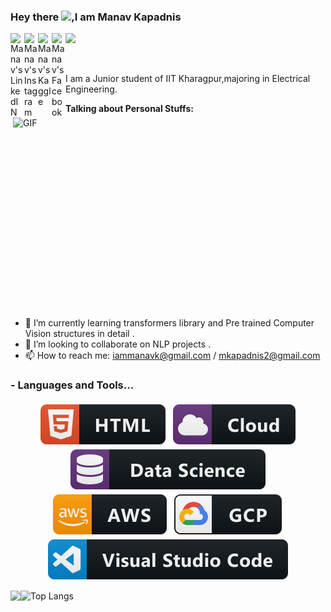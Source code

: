 ### Hey there <img src="https://media.giphy.com/media/hvRJCLFzcasrR4ia7z/giphy.gif" width="25px">,I am Manav Kapadnis 
<a href="https://www.linkedin.com/in/manav-nitin-kapadnis-013b94192/">
  <img align="left" alt="Manav's LinkedIN" width="22px" src="https://cdn.jsdelivr.net/npm/simple-icons@v3/icons/linkedin.svg" />
</a>
<a href="https://www.instagram.com/iamanavk/">
  <img align="left" alt="Manav's Instagram" width="22px" src="https://cdn.jsdelivr.net/npm/simple-icons@v3/icons/instagram.svg" />
</a>
<a href="https://www.kaggle.com/darthmanav">
  <img align="left" alt="Manav's Kaggle" width="22px" src="https://www.iconbolt.com/preview/facebook/font-awesome-brands/kaggle.svg" />
</a>
<a href="https://www.facebook.com/manav.kapadnis">
  <img align="left" alt="Manav's Facebook" width="22px" src="https://i.pinimg.com/originals/ca/3b/f0/ca3bf05cfab74677e5b73b130bd30991.png" />
</a>

![](https://visitor-badge.glitch.me/badge?page_id=manavkapadnis)

<br />

I am a Junior student of IIT Kharagpur,majoring in Electrical Engineering.

  <img align="right" alt="GIF" src="https://github.com/abhisheknaiidu/abhisheknaiidu/blob/master/code.gif?raw=true" width="500" height="320" />
  
**Talking about Personal Stuffs:**

- 🌱 I’m currently learning transformers library and Pre trained Computer Vision structures in detail .
- 👯 I’m looking to collaborate on NLP projects .
- 📫 How to reach me: iammanavk@gmail.com / mkapadnis2@gmail.com  

### - Languages and Tools...

<p align="center">
  <!-- For more icons please follow  https://github.com/MikeCodesDotNET/ColoredBadges -->
  <img src="https://raw.githubusercontent.com/8bithemant/8bithemant/master/svg/dev/languages/html.svg" alt="html" style="vertical-align:top; margin:4px">    
   <!--<img src="https://raw.githubusercontent.com/8bithemant/8bithemant/master/svg/dev/misc/chrome.svg" alt="chrome" style="vertical-align:top; margin:4px"> -->
  <img src="https://raw.githubusercontent.com/8bithemant/8bithemant/master/svg/dev/misc/cloud.svg" alt="cloud" style="vertical-align:top; margin:4px">
  <img src="https://raw.githubusercontent.com/8bithemant/8bithemant/master/svg/dev/misc/datascience.svg" alt="datascience" style="vertical-align:top; margin:4px">
  <img src="https://raw.githubusercontent.com/8bithemant/8bithemant/master/svg/dev/services/aws.svg" alt="aws" style="vertical-align:top; margin:4px">
  <img src="https://raw.githubusercontent.com/8bithemant/8bithemant/master/svg/dev/services/gcp.svg" alt="gcp" style="vertical-align:top; margin:4px">
  <img src="https://raw.githubusercontent.com/8bithemant/8bithemant/master/svg/dev/tools/visualstudio_code.svg" alt="vscode" style="vertical-align:top; margin:4px">
</p>




<img align="left" height=180em src="https://github-readme-stats.vercel.app/api?username=manavkapadnis&count_private=true&show_icons=true&theme=vue&include_all_commits=true"></img>

![Top Langs](https://github-readme-stats.vercel.app/api/top-langs/?username=manavkapadnis&hide=TeX&layout=compact)



